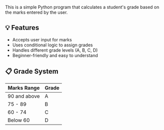 
This is a simple Python program that calculates a student's grade based on the marks entered by the user.

## 💡 Features

- Accepts user input for marks
- Uses conditional logic to assign grades
- Handles different grade levels (A, B, C, D)
- Beginner-friendly and easy to understand

## 📋 Grade System

| Marks Range | Grade |
|-------------|-------|
| 90 and above | A     |
| 75 - 89      | B     |
| 60 - 74      | C     |
| Below 60     | D     |

